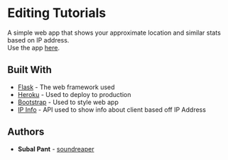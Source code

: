 # Editing Tutorials

A simple web app that shows your approximate location and similar stats based on IP address.<br>
Use the app [here](https://whereami-sp.herokuapp.com/).

## Built With

* [Flask](http://flask.palletsprojects.com/en/1.1.x/) - The web framework used
* [Heroku](https://devcenter.heroku.com/) - Used to deploy to production
* [Bootstrap](https://getbootstrap.com/) - Used to style web app
* [IP Info](https://ipinfo.io/) - API used to show info about client based off IP Address

## Authors

* **Subal Pant** - [soundreaper](https://github.com/soundreaper)